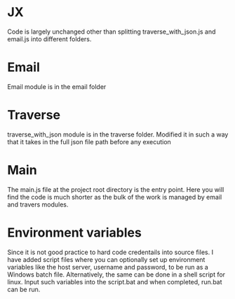# JX

Code is largely unchanged other than splitting traverse_with_json.js and email.js into different folders.

# Email

Email module is in the email folder

# Traverse

traverse_with_json module is in the traverse folder. Modified it in such a way that it takes in the full json file path before any execution

# Main

The main.js file at the project root directory is the entry point. Here you will find the code is much shorter as the bulk of the work is managed by email and travers modules. 

# Environment variables

Since it is not good practice to hard code credentails into source files. I have added script files where you can optionally set up environment variables like the host server, username and password, to be run as a Windows batch file. Alternatively, the same can be done in a shell script for linux. Input such variables into the script.bat and when completed, run.bat can be run.
